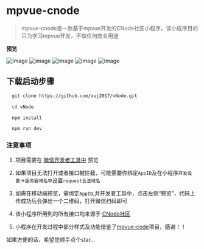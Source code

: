 # mpvue-cnode

> mpvue-cnode是一款基于mpvue开发的CNode社区小程序，该小程序目的只为学习mpvue开发，不做任何商业用途

**预览**

![image](./assets/one.jpg) ![image](./assets/two.jpg) ![image](./assets/three.jpg) ![image](./assets/four.jpg) ![image](./assets/five.jpg)

## 下载启动步骤

``` bash
  git clone https://github.com/xuj2017/vNode.git

  cd vNode

  npm install

  npm run dev
```
### 注意事项

1. 项目需要在 [微信开发者工具中](https://mp.weixin.qq.com/debug/wxadoc/dev/devtools/download.html) 预览

2. 如果项目无法打开或者接口被拦截，可能需要你绑定`AppID`及在小程序`开发设置`->`服务器域名中`设置`request合法域名`

3. 如需在移动端预览，需绑定`AppID`,并开发者工具中，点击左侧“预览”，代码上传成功后会弹出一个二维码，打开微信扫码即可

4. 该小程序所用到的所有接口均来源于 [CNode社区](https://cnodejs.org/api)

5. 小程序在开发过程中部分样式及功能借鉴了[mpvue-code](https://github.com/jaxQin/mpvue-cnode)项目，感谢！！


如果方便的话，希望您顺手点个star...
